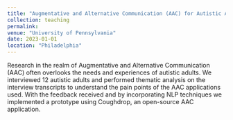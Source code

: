 ```yaml
---
title: "Augmentative and Alternative Communication (AAC) for Autistic Adults"
collection: teaching
permalink: 
venue: "University of Pennsylvania"
date: 2023-01-01
location: "Philadelphia"
---
```


Research in the realm of Augmentative and Alternative Communication (AAC) often
overlooks the needs and experiences of autistic adults. We interviewed 12 autistic adults
and performed thematic analysis on the interview transcripts to understand the pain
points of the AAC applications used. With the feedback received and by incorporating
NLP techniques we implemented a prototype using Coughdrop, an open-source AAC
application.

